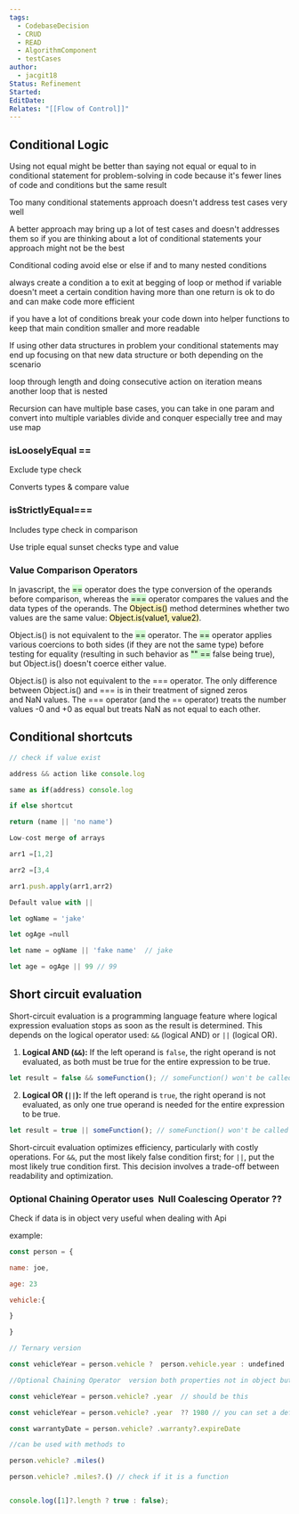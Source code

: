 ```yaml
---
tags:
  - CodebaseDecision
  - CRUD
  - READ
  - AlgorithmComponent
  - testCases
author:
  - jacgit18
Status: Refinement
Started: 
EditDate: 
Relates: "[[Flow of Control]]"
---
```





## Conditional Logic 

Using not equal might be better than saying not equal or equal to in conditional statement for problem-solving in code because it's fewer lines of code and conditions but the same result 

Too many conditional statements approach doesn't address test cases very well 

A better approach may bring up a lot of test cases and doesn't addresses them so if you are thinking about a lot of conditional statements your approach might not be the best 

Conditional coding avoid else or else if and to many nested conditions  

always create a condition a to exit at begging of loop or method if variable doesn't meet a certain condition having more than one return is ok to do and can make code more efficient 

if you have a lot of conditions break your code down into helper functions to keep that main condition smaller and more readable 

If using other data structures in problem your conditional statements may end up focusing on that new data structure or both depending on the scenario 

loop through length and doing consecutive action on iteration means another loop that is nested 

Recursion can have multiple base cases, you can take in one param and convert into multiple variables divide and conquer especially tree and may use map 


### isLooselyEqual ==

Exclude type check

Converts types & compare value


### isStrictlyEqual===

Includes type check in comparison


Use triple equal sunset checks type and value

### Value Comparison Operators

In javascript, the <mark style="background: #BBFABBA6;">==</mark> operator does the type conversion of the operands before comparison, whereas the <mark style="background: #BBFABBA6;">===</mark> operator compares the values and the data types of the operands. The <mark style="background: #FFF3A3A6;">Object.is()</mark> method determines whether two values are the same value: <mark style="background: #FFF3A3A6;">Object.is(value1, value2)</mark>.

Object.is() is not equivalent to the <mark style="background: #BBFABBA6;">==</mark> operator. The <mark style="background: #BBFABBA6;">==</mark> operator applies various coercions to both sides (if they are not the same type) before testing for equality (resulting in such behavior as <mark style="background: #BBFABBA6;">"" ==</mark> false being true), but Object.is() doesn't coerce either value.

Object.is() is also not equivalent to the === operator. The only difference between Object.is() and === is in their treatment of signed zeros and NaN values. The === operator (and the == operator) treats the number values -0 and +0 as equal but treats NaN as not equal to each other.


## Conditional shortcuts 

```javascript
// check if value exist 

address && action like console.log  

same as if(address) console.log 

if else shortcut  

return (name || 'no name') 

Low-cost merge of arrays 

arr1 =[1,2] 

arr2 =[3,4 

arr1.push.apply(arr1,arr2) 

Default value with || 

let ogName = 'jake' 

let ogAge =null 

let name = ogName || 'fake name'  // jake 

let age = ogAge || 99 // 99

```


## Short circuit evaluation 
Short-circuit evaluation is a programming language feature where logical expression evaluation stops as soon as the result is determined. This depends on the logical operator used: `&&` (logical AND) or `||` (logical OR).

1. **Logical AND (`&&`):** If the left operand is `false`, the right operand is not evaluated, as both must be true for the entire expression to be true.

```javascript  
let result = false && someFunction(); // someFunction() won't be called  
```  
  
2. **Logical OR (`||`):** If the left operand is `true`, the right operand is not evaluated, as only one true operand is needed for the entire expression to be true.

```javascript  
let result = true || someFunction(); // someFunction() won't be called  
```  
  
Short-circuit evaluation optimizes efficiency, particularly with costly operations. For `&&`, put the most likely false condition first; for `||`, put the most likely true condition first. This decision involves a trade-off between readability and optimization.

### Optional Chaining Operator uses  Null Coalescing Operator ??

Check if data is in object very useful when dealing with Api  

example: 
```javascript
const person = { 

name: joe, 

age: 23 

vehicle:{ 

} 

} 

// Ternary version 

const vehicleYear = person.vehicle ?  person.vehicle.year : undefined 

//Optional Chaining Operator  version both properties not in object but if they were you would get vale of them 

const vehicleYear = person.vehicle? .year  // should be this 

const vehicleYear = person.vehicle? .year  ?? 1980 // you can set a default value if it doesnt exist 

const warrantyDate = person.vehicle? .warranty?.expireDate   

//can be used with methods to 

person.vehicle? .miles() 

person.vehicle? .miles?.() // check if it is a function


console.log([1]?.length ? true : false);

```